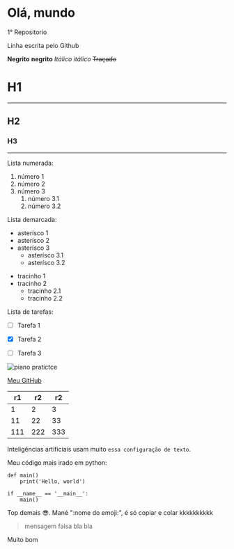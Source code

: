 # Olá, mundo
1° Repositorio

Linha escrita pelo Github

**Negrito** __negrito__
*Itálico* _itálico_
~~Traçado~~
# H1
---
## H2
### H3
***

Lista numerada:
1. número 1
2. número 2
3. número 3
   1. número 3.1
   2. número 3.2

Lista demarcada:
* asterísco 1
* asterísco 2
* asterísco 3
  * asterísco 3.1
  * asterísco 3.2
- tracinho 1
- tracinho 2
  - tracinho 2.1
  - tracinho 2.2

Lista de tarefas:
- [ ] Tarefa 1
- [x] Tarefa 2
- [ ] Tarefa 3


![piano pratictce](https://github.com/user-attachments/assets/a724bca3-230c-4601-8171-73affdfe100d)

[Meu GitHub](https://github.com/CAPTURACERTA)

r1 | r2 | r2
---|---|---
1 | 2 | 3
11 | 22 | 33
111 | 222 | 333

Inteligências artificiais usam muito `essa configuração de texto`.

Meu código mais irado em python:
```
def main()
    print('Hello, world')

if __name__ == '__main__':
    main()
```
Top demais 😎. Mané ":nome do emoji:", é só copiar e colar kkkkkkkkkk 

> mensagem falsa
> bla bla

Muito bom
